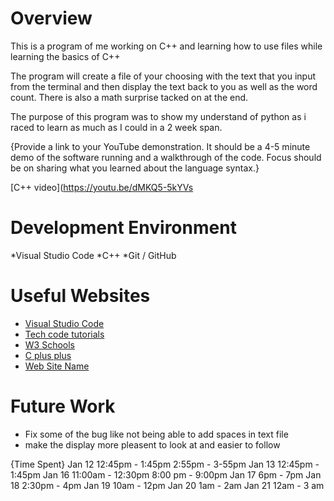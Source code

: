 # Overview

This is a program of me working on C++ and learning how to use files while learning the basics of C++

The program will create a file of your choosing with the text that you input from the terminal and then display the text
back to you as well as the word count. There is also a math surprise tacked on at the end.

The purpose of this program was to show my understand of python as i raced to learn as much as I could in a 2 week span.

{Provide a link to your YouTube demonstration. It should be a 4-5 minute demo of the software running and a walkthrough of the code. Focus should be on sharing what you learned about the language syntax.}

[C++ video](https://youtu.be/dMKQ5-5kYVs

# Development Environment

*Visual Studio Code
*C++
*Git / GitHub

# Useful Websites


- [Visual Studio Code](https://code.visualstudio.com/docs/languages/cpp)
- [Tech code tutorials](https://www.youtube.com/watch?v=KhGnYWplLVo)
- [W3 Schools](https://www.w3schools.com/cpp/)
- [C plus plus](https://cplusplus.com/doc/tutorial/files/)
- [Web Site Name](http://url.link.goes.here)

# Future Work

- Fix some of the bug like not being able to add spaces in text file
- make the display more pleasent to look at and easier to follow

{Time Spent}
Jan 12 
12:45pm - 1:45pm
2:55pm - 3-55pm
Jan 13
12:45pm - 1:45pm
Jan 16
11:00am - 12:30pm
8:00 pm - 9:00pm
Jan 17
6pm - 7pm
Jan 18
2:30pm - 4pm
Jan 19
10am - 12pm
Jan 20
1am - 2am
Jan 21
12am - 3 am
